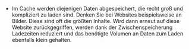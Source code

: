- Im Cache werden diejenigen Daten abgespeichert, die recht groß und kompliziert zu laden sind. Denken Sie bei Websites beispielsweise an Bilder. Diese sind oft die größten Inhalte. Wird dann erneut auf diese Website zurückgegriffen, werden dank der Zwischenspeicherung Ladezeiten reduziert und das benötigte Volumen an Daten zum Laden ebenfalls klein gehalten.